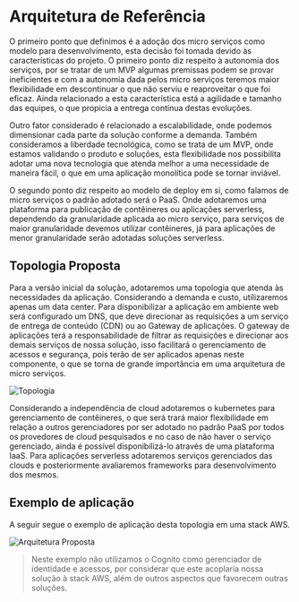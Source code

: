 # Arquitetura de Referência

O primeiro ponto que definimos é a adoção dos micro serviços como modelo para desenvolvimento, esta decisão foi tomada devido às características do projeto. O primeiro ponto diz respeito à autonomia dos serviços, por se tratar de um MVP algumas premissas podem se provar ineficientes e com a autonomia dada pelos micro serviços teremos maior flexibilidade em descontinuar o que não serviu e reaproveitar o que foi eficaz. Ainda relacionado a esta característica está a agilidade e tamanho das equipes, o que propicia a entrega contínua destas evoluções.

Outro fator considerado é relacionado a escalabilidade, onde podemos dimensionar cada parte da solução conforme a demanda. Também consideramos a liberdade tecnológica, como se trata de um MVP, onde estamos validando o produto e soluções, esta flexibilidade nos possibilita adotar uma nova tecnologia que atenda melhor a uma necessidade de maneira fácil, o que em uma aplicação monolítica pode se tornar inviável.

O segundo ponto diz respeito ao modelo de deploy em si, como falamos de micro serviços o padrão adotado será o PaaS. Onde adotaremos uma plataforma para publicação de contêineres ou aplicações serverless, dependendo da granularidade aplicada ao micro serviço, para serviços de maior granularidade devemos utilizar contêineres, já para aplicações de menor granularidade serão adotadas soluções  serverless.

## Topologia Proposta

Para a versão inicial da solução, adotaremos uma topologia que atenda às necessidades da aplicação. Considerando a demanda e custo, utilizaremos apenas um data center. Para disponibilizar a aplicação em ambiente web será configurado um DNS, que deve direcionar as requisições a um serviço de entrega de conteúdo (CDN) ou ao Gateway de aplicações. O gateway de aplicações terá a responsabilidade de filtrar as requisições e direcionar aos demais serviços de nossa solução, isso facilitará o gerenciamento de acessos e segurança, pois terão de ser aplicados apenas neste componente, o que se torna de grande importância em uma arquitetura de micro serviços.

![Topologia][1]

Considerando a independência de cloud adotaremos o kubernetes para gerenciamento de contêineres, o que será trará maior flexibilidade em relação a outros gerenciadores por ser adotado no padrão PaaS por todos os provedores de cloud pesquisados e no caso de não haver o serviço gerenciado, ainda é possível disponibilizá-lo através de uma plataforma IaaS. Para aplicações serverless adotaremos serviços gerenciados das clouds e posteriormente avaliaremos frameworks para desenvolvimento dos mesmos.

## Exemplo de aplicação

A seguir segue o exemplo de aplicação desta topologia em uma stack AWS.

![Arquitetura Proposta][2]

> Neste exemplo não utilizamos o Cognito como gerenciador de identidade e acessos, por considerar que este acoplaria nossa solução à stack AWS, além de outros aspectos que favorecem outras soluções.


[1]: /SDADocs/assets/images/ref-arch/ref-arch.png
[2]: /SDADocs/assets/images/ref-arch/arch-aws-simplified.png
